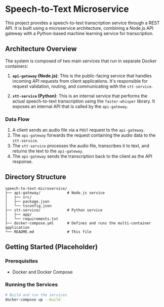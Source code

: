 # Speech-to-Text Microservice

This project provides a speech-to-text transcription service through a REST API. It is built using a microservice architecture, combining a Node.js API gateway with a Python-based machine learning service for transcription.

## Architecture Overview

The system is composed of two main services that run in separate Docker containers:

1.  **`api-gateway` (Node.js)**: This is the public-facing service that handles incoming API requests from client applications. It's responsible for request validation, routing, and communicating with the `stt-service`.

2.  **`stt-service` (Python)**: This is an internal service that performs the actual speech-to-text transcription using the `faster-whisper` library. It exposes an internal API that is called by the `api-gateway`.

### Data Flow

1.  A client sends an audio file via a `POST` request to the `api-gateway`.
2.  The `api-gateway` forwards the request containing the audio data to the `stt-service`.
3.  The `stt-service` processes the audio file, transcribes it to text, and returns the text to the `api-gateway`.
4.  The `api-gateway` sends the transcription back to the client as the API response.

## Directory Structure

```
speech-to-text-microservice/
├── api-gateway/            # Node.js service
│   ├── src/
│   ├── package.json
│   └── tsconfig.json
├── stt-service/            # Python service
│   ├── app/
│   └── requirements.txt
├── docker-compose.yml      # Defines and runs the multi-container application
└── README.md               # This file
```

## Getting Started (Placeholder)

### Prerequisites

*   Docker and Docker Compose

### Running the Services

```bash
# Build and run the services
docker-compose up --build
```